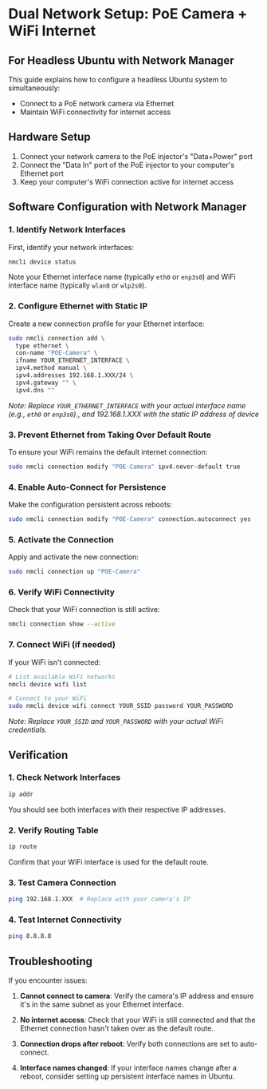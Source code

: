 # Dual Network Setup: PoE Camera + WiFi Internet
## For Headless Ubuntu with Network Manager

This guide explains how to configure a headless Ubuntu system to simultaneously:
- Connect to a PoE network camera via Ethernet
- Maintain WiFi connectivity for internet access

## Hardware Setup

1. Connect your network camera to the PoE injector's "Data+Power" port
2. Connect the "Data In" port of the PoE injector to your computer's Ethernet port
3. Keep your computer's WiFi connection active for internet access

## Software Configuration with Network Manager

### 1. Identify Network Interfaces

First, identify your network interfaces:

```bash
nmcli device status
```

Note your Ethernet interface name (typically `eth0` or `enp3s0`) and WiFi interface name (typically `wlan0` or `wlp2s0`).

### 2. Configure Ethernet with Static IP

Create a new connection profile for your Ethernet interface:

```bash
sudo nmcli connection add \
  type ethernet \
  con-name "POE-Camera" \
  ifname YOUR_ETHERNET_INTERFACE \
  ipv4.method manual \
  ipv4.addresses 192.168.1.XXX/24 \
  ipv4.gateway "" \
  ipv4.dns ""
```

*Note: Replace `YOUR_ETHERNET_INTERFACE` with your actual interface name (e.g., `eth0` or `enp3s0`)., and 192.168.1.XXX with the static IP address of device*

### 3. Prevent Ethernet from Taking Over Default Route

To ensure your WiFi remains the default internet connection:

```bash
sudo nmcli connection modify "POE-Camera" ipv4.never-default true
```

### 4. Enable Auto-Connect for Persistence

Make the configuration persistent across reboots:

```bash
sudo nmcli connection modify "POE-Camera" connection.autoconnect yes
```

### 5. Activate the Connection

Apply and activate the new connection:

```bash
sudo nmcli connection up "POE-Camera"
```

### 6. Verify WiFi Connectivity

Check that your WiFi connection is still active:

```bash
nmcli connection show --active
```

### 7. Connect WiFi (if needed)

If your WiFi isn't connected:

```bash
# List available WiFi networks
nmcli device wifi list

# Connect to your WiFi
sudo nmcli device wifi connect YOUR_SSID password YOUR_PASSWORD
```

*Note: Replace `YOUR_SSID` and `YOUR_PASSWORD` with your actual WiFi credentials.*

## Verification

### 1. Check Network Interfaces

```bash
ip addr
```

You should see both interfaces with their respective IP addresses.

### 2. Verify Routing Table

```bash
ip route
```

Confirm that your WiFi interface is used for the default route.

### 3. Test Camera Connection

```bash
ping 192.168.1.XXX  # Replace with your camera's IP
```

### 4. Test Internet Connectivity

```bash
ping 8.8.8.8
```

## Troubleshooting

If you encounter issues:

1. **Cannot connect to camera**: Verify the camera's IP address and ensure it's in the same subnet as your Ethernet interface.

2. **No internet access**: Check that your WiFi is still connected and that the Ethernet connection hasn't taken over as the default route.

3. **Connection drops after reboot**: Verify both connections are set to auto-connect.

4. **Interface names changed**: If your interface names change after a reboot, consider setting up persistent interface names in Ubuntu.

